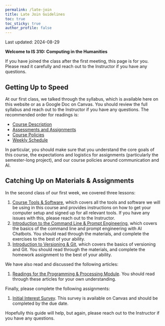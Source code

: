 ```yaml
---
permalink: /late-join
title: Late Join Guidelines
toc: true
toc_sticky: true
author_profile: false
---
```

Last updated: 2024-08-29

**Welcome to IS 310: Computing in the Humanities**

If you have joined the class after the first meeting, this page is for you. Please read it carefully and reach out to the Instructor if you have any questions.

## Getting Up to Speed

At our first class, we talked through the syllabus, which is available here on this website or as a Google Doc on Canvas. You should review the full syllabus and reach out to the Instructor if you have any questions. The recommended order for readings is:

- [Course Description]({{site.baseurl}}/)
- [Assessments and Assignments]({{site.baseurl}}/assessments/01-overview)
- [Course Policies]({{site.baseurl}}/policies)
- [Weekly Schedule]({{site.baseurl}}/schedule/00-overview)

In particular, you should make sure that you understand the core goals of this course, the expectations and logistics for assignments (particularly the semester-long project), and our course policies around communication and AI.

## Catching Up on Materials & Assignments

In the second class of our first week, we covered three lessons:

1. [Course Tools & Software]({{site.baseurl}}/materials/introducing-humanities-computing/01-course-tools/), which covers all the tools and software we will be using in this course and provides instructions on how to get your computer setup and signed up for all relevant tools. If you have any issues with this, please reach out to the Instructor.
2. [Introduction to the Command Line & Prompt Engineering]({{site.baseurl}}/materials/introducing-humanities-computing/02-intro-cli-prompt-engineering/), which covers the basics of the command line and prompt engineering with AI Chatbots. You should read through the materials, and complete the exercises to the best of your ability.
3. [Introduction to Versioning & Git]({{site.baseurl}}/materials/introducing-humanities-computing/03-intro-versioning-git/), which covers the basics of versioning and Git. You should read through the materials, and complete the homework assignment to the best of your ability.

We have also read and discussed the following articles:

1. [Readings for the Programming & Processing Module]({{site.baseurl}}/schedule/02-programming-and-processing/). You should read through these articles for your own understanding.

Finally, please complete the following assignments:

1. [Initial Interest Survey]({{site.baseurl}}/schedule/03-change-over-time-histories-of-computing/). This survey is available on Canvas and should be completed by the due date.

Hopefully this guide will help, but again, please reach out to the Instructor if you have any questions.